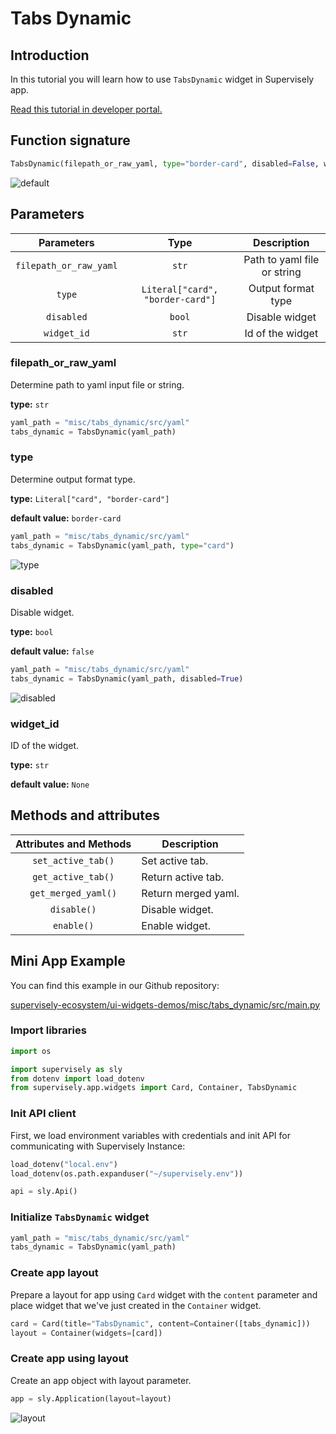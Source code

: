 # Tabs Dynamic

## Introduction

In this tutorial you will learn how to use `TabsDynamic` widget in Supervisely app.

[Read this tutorial in developer portal.](https://developer.supervise.ly/app-development/apps-with-gui/tabsdynamic)

## Function signature

```python
TabsDynamic(filepath_or_raw_yaml, type="border-card", disabled=False, widget_id=None)
```

![default](https://user-images.githubusercontent.com/120389559/222417044-1ebf8551-8208-420b-9fb7-bb11f8328a06.gif)

## Parameters

|       Parameters       |               Type               |         Description         |
| :--------------------: | :------------------------------: | :-------------------------: |
| `filepath_or_raw_yaml` |              `str`               | Path to yaml file or string |
|         `type`         | `Literal["card", "border-card"]` |     Output format type      |
|       `disabled`       |              `bool`              |       Disable widget        |
|      `widget_id`       |              `str`               |      Id of the widget       |

### filepath_or_raw_yaml

Determine path to yaml input file or string.

**type:** `str`

```python
yaml_path = "misc/tabs_dynamic/src/yaml"
tabs_dynamic = TabsDynamic(yaml_path)
```

### type

Determine output format type.

**type:** `Literal["card", "border-card"]`

**default value:** `border-card`

```python
yaml_path = "misc/tabs_dynamic/src/yaml"
tabs_dynamic = TabsDynamic(yaml_path, type="card")
```

![type](https://user-images.githubusercontent.com/120389559/222423429-e08a2bf5-54c0-4bf7-8137-f393e2389bbc.gif)

### disabled

Disable widget.

**type:** `bool`

**default value:** `false`

```python
yaml_path = "misc/tabs_dynamic/src/yaml"
tabs_dynamic = TabsDynamic(yaml_path, disabled=True)
```

![disabled](https://user-images.githubusercontent.com/120389559/222424295-9210067b-3113-4ceb-8f71-8f49ed964a3c.gif)

### widget_id

ID of the widget.

**type:** `str`

**default value:** `None`

## Methods and attributes

| Attributes and Methods | Description         |
| :--------------------: | ------------------- |
|   `set_active_tab()`   | Set active tab.     |
|   `get_active_tab()`   | Return active tab.  |
|  `get_merged_yaml()`   | Return merged yaml. |
|      `disable()`       | Disable widget.     |
|       `enable()`       | Enable widget.      |

## Mini App Example

You can find this example in our Github repository:

[supervisely-ecosystem/ui-widgets-demos/misc/tabs_dynamic/src/main.py](https://github.com/supervisely-ecosystem/ui-widgets-demos/blob/master/misc/tabs_dynamic/src/main.py)

### Import libraries

```python
import os

import supervisely as sly
from dotenv import load_dotenv
from supervisely.app.widgets import Card, Container, TabsDynamic
```

### Init API client

First, we load environment variables with credentials and init API for communicating with Supervisely Instance:

```python
load_dotenv("local.env")
load_dotenv(os.path.expanduser("~/supervisely.env"))

api = sly.Api()
```

### Initialize `TabsDynamic` widget

```python
yaml_path = "misc/tabs_dynamic/src/yaml"
tabs_dynamic = TabsDynamic(yaml_path)
```

### Create app layout

Prepare a layout for app using `Card` widget with the `content` parameter and place widget that we've just created in the `Container` widget.

```python
card = Card(title="TabsDynamic", content=Container([tabs_dynamic]))
layout = Container(widgets=[card])
```

### Create app using layout

Create an app object with layout parameter.

```python
app = sly.Application(layout=layout)
```

![layout](https://user-images.githubusercontent.com/120389559/222425009-48e94882-6a1a-4cf5-9383-45bc98dc4bb9.png)
